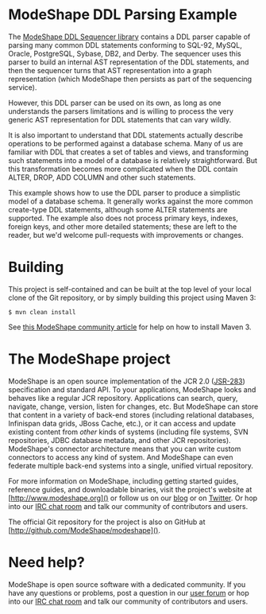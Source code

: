 # ModeShape DDL Parsing Example

The [ModeShape DDL Sequencer library](http://docs.jboss.org/modeshape/latest/manuals/reference/html_single/reference-guide-en.html#ddl-file-sequencer) 
contains a DDL parser capable of parsing many common DDL statements 
conforming to SQL-92, MySQL, Oracle, PostgreSQL, Sybase, DB2, and 
Derby. The sequencer uses this parser to build an internal AST 
representation of the DDL statements, and then the sequencer turns 
that AST representation into a graph representation (which ModeShape 
then persists as part of the sequencing service).

However, this DDL parser can be used on its own, as long as one 
understands the parsers limitations and is willing to process the 
very generic AST representation for DDL statements that can vary 
wildly. 

It is also important to understand that DDL statements actually 
describe operations to be performed against a database schema. 
Many of us are familiar with DDL that creates a set of tables and 
views, and transforming such statements into a model of a database 
is relatively straightforward. But this transformation becomes more 
complicated when the DDL contain ALTER, DROP, ADD COLUMN and other 
such statements. 

This example shows how to use the DDL parser to produce a simplistic 
model of a database schema. It generally works against the more common 
create-type DDL statements, although some ALTER statements are supported. 
The example also does not process primary keys, indexes, foreign keys, 
and other more detailed statements; these are left to the reader, but 
we'd welcome pull-requests with improvements or changes.

# Building

This project is self-contained and can be built at the top level of your 
local clone of the Git repository, or by simply building this project 
using Maven 3:

    $ mvn clean install

See [this ModeShape community article](http://community.jboss.org/wiki/ModeShapeandMaven) 
for help on how to install Maven 3.

# The ModeShape project

ModeShape is an open source implementation of the JCR 2.0 
([JSR-283](http://www.jcp.org/en/jsr/detail?id=283])) specification and 
standard API. To your applications, ModeShape looks and behaves like a 
regular JCR repository. Applications can search, query, navigate, change, 
version, listen for changes, etc. But ModeShape can store that content 
in a variety of back-end stores (including relational databases, Infinispan 
data grids, JBoss Cache, etc.), or it can access and update existing content 
from *other* kinds of systems (including file systems, SVN repositories, 
JDBC database metadata, and other JCR repositories). ModeShape's connector 
architecture means that you can write custom connectors to access any 
kind of system. And ModeShape can even federate multiple back-end systems 
into a single, unified virtual repository.

For more information on ModeShape, including getting started guides, 
reference guides, and downloadable binaries, visit the project's website 
at [http://www.modeshape.org]() or follow us on our [blog](http://modeshape.wordpress.org) 
or on [Twitter](http://twitter.com/modeshape). Or hop into our 
[IRC chat room](http://www.jboss.org/modeshape/chat) and talk our community 
of contributors and users.

The official Git repository for the project is also on GitHub at 
[http://github.com/ModeShape/modeshape]().

# Need help?

ModeShape is open source software with a dedicated community. If you have 
any questions or problems, post a question in our 
[user forum](http://community.jboss.org/en/modeshape) or hop into our 
[IRC chat room](http://www.jboss.org/modeshape/chat) and talk our 
community of contributors and users.
